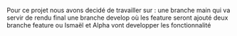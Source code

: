 
Pour ce projet nous avons decidé de travailler sur :
une branche main qui va servir de rendu final
une branche develop où les feature seront ajouté 
deux branche feature ou Ismaël et Alpha vont developper les fonctionnalité 


